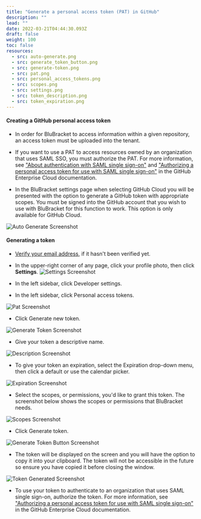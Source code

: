 ```yaml
---
title: "Generate a personal access token (PAT) in GitHub"
description: ""
lead: ""
date: 2022-03-21T04:44:30.093Z
draft: false
weight: 100
toc: false
resources:
  - src: auto-generate.png
  - src: generate_token_button.png
  - src: generate-token.png
  - src: pat.png
  - src: personal_access_tokens.png
  - src: scopes.png
  - src: settings.png
  - src: token_description.png
  - src: token_expiration.png
---
```


#### Creating a GitHub personal access token

* In order for BluBracket to access information within a given repository, an access token must be uploaded into the tenant.  

* If you want to use a PAT to access resources owned by an organization that uses SAML SSO, you must authorize the PAT. For more information, see ["About authentication with SAML single sign-on"](https://docs.github.com/en/enterprise-cloud@latest/authentication/authenticating-with-saml-single-sign-on/about-authentication-with-saml-single-sign-on) and ["Authorizing a personal access token for use with SAML single sign-on"](https://docs.github.com/en/enterprise-cloud@latest/authentication/authenticating-with-saml-single-sign-on/authorizing-a-personal-access-token-for-use-with-saml-single-sign-on) in the GitHub Enterprise Cloud documentation.

* In the BluBracket settings page when selecting GitHub Cloud you will be presented with the option to generate a GitHub token with appropriate scopes.  You must be signed into the GitHub account that you wish to use with BluBracket for this function to work. This option is only available for GitHub Cloud.

![Auto Generate Screenshot](auto-generate.png)

#### Generating a token

* [Verify your email address](https://docs.github.com/en/github/getting-started-with-github/verifying-your-email-address), if it hasn't been verified yet.

* In the upper-right corner of any page, click your profile photo, then click **Settings**.
![Settings Screenshot](settings.png)

* In the left sidebar, click  Developer settings.

* In the left sidebar, click Personal access tokens.

![Pat Screenshot](pat.png)

* Click Generate new token.

![Generate Token Screenshot](generate-token.png)

* Give your token a descriptive name.

![Description Screenshot](description.png)

* To give your token an expiration, select the Expiration drop-down menu, then click a default or use the calendar picker.

![Expiration Screenshot](token_expiration.png)

* Select the scopes, or permissions, you'd like to grant this token. The screenshot below shows the scopes or permissions that BluBracket needs.

![Scopes Screenshot](scopes.png)

* Click Generate token.

![Generate Token Button Screenshot](generate_token_button.png)

* The token will be displayed on the screen and you will have the option to copy it into your clipboard.  The token will not be accessible in the future so ensure you have copied it before closing the window.

![Token Generated Screenshot](personal_access_tokens.png)

* To use your token to authenticate to an organization that uses SAML single sign-on, authorize the token. For more information, see ["Authorizing a personal access token for use with SAML single sign-on"](https://docs.github.com/en/enterprise-cloud@latest/authentication/authenticating-with-saml-single-sign-on/authorizing-a-personal-access-token-for-use-with-saml-single-sign-on) in the GitHub Enterprise Cloud documentation.

